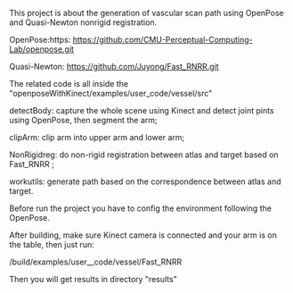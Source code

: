 
This project is about the generation of vascular scan path using OpenPose and Quasi-Newton nonrigid registration.

OpenPose:https: https://github.com/CMU-Perceptual-Computing-Lab/openpose.git

Quasi-Newton: https://github.com/Juyong/Fast_RNRR.git

The related code is all inside the "openposeWithKinect/examples/user_code/vessel/src"

detectBody: capture the whole scene using Kinect and detect joint pints using OpenPose, then segment the arm;

clipArm: clip arm into upper arm and lower arm;

NonRigidreg: do non-rigid registration between atlas and target based on Fast_RNRR ;

workutils: generate path based on the correspondence between atlas and target.

Before run the project you have to config the environment following the OpenPose.

After building, make sure Kinect camera is connected and your arm is on the table, then just run:

/build/examples/user__code/vessel/Fast_RNRR

Then you will get results in directory "results"
